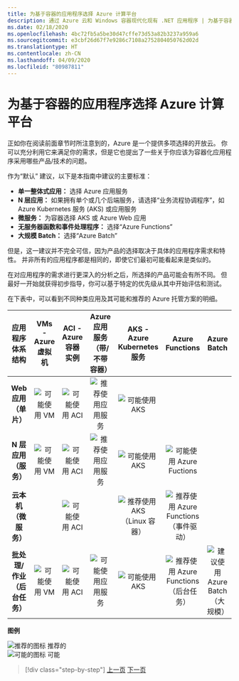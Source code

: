 ```yaml
---
title: 为基于容器的应用程序选择 Azure 计算平台
description: 通过 Azure 云和 Windows 容器现代化现有 .NET 应用程序 | 为基于容器的应用程序选择 Azure 计算平台
ms.date: 02/18/2020
ms.openlocfilehash: 4bc72fb5a5be30d47cffe73d53a82b3237a959a6
ms.sourcegitcommit: e3cbf26d67f7e9286c7108a2752804050762d02d
ms.translationtype: HT
ms.contentlocale: zh-CN
ms.lasthandoff: 04/09/2020
ms.locfileid: "80987811"
---
```

# <a name="choosing-azure-compute-platforms-for-container-based-applications"></a>为基于容器的应用程序选择 Azure 计算平台

正如你在阅读前面章节时所注意到的，Azure 是一个提供多项选择的开放云。 你可以充分利用它来满足你的需求，但是它也提出了一些关于你应该为容器化应用程序采用哪些产品/技术的问题。

作为“默认”  建议，以下是本指南中建议的主要标准：

- **单一整体式应用：** 选择 Azure 应用服务
- **N 层应用：** 如果拥有单个或几个后端服务，请选择“业务流程协调程序”，如 Azure Kubernetes 服务 (AKS) 或应用服务
- **微服务：** 为容器选择 AKS 或 Azure Web 应用
- **无服务器函数和事件处理程序：** 选择“Azure Functions”
- **大规模 Batch：** 选择“Azure Batch”

但是，这一建议并不完全可信，因为产品的选择取决于具体的应用程序需求和特性。 并非所有的应用程序都是相同的，即使它们最初可能看起来是类似的。

在对应用程序的需求进行更深入的分析之后，所选择的产品可能会有所不同。 但最好一开始就获得初步指导，你可以基于特定的优先级从其中开始评估和测试。

在下表中，可以看到不同种类应用及其可能和推荐的 Azure 托管方案的明细。

| 应用程序体系结构 | VMs - Azure 虚拟机 | ACI - Azure 容器实例 | Azure 应用服务（带/不带容器） | AKS - Azure Kubernetes 服务 | Azure Functions | Azure Batch |
|:------------------------:|:--:|:--:|:--:|:--:|:--:|:--:|
| **Web 应用（单片）**         | ![可能使用 VM](media/choosing-azure-compute-options-for-container-based-applications/possible.png) | ![可能使用 ACI](media/choosing-azure-compute-options-for-container-based-applications/possible.png) | ![推荐使用应用服务](media/choosing-azure-compute-options-for-container-based-applications/recommended.png) | ![可能使用 AKS](media/choosing-azure-compute-options-for-container-based-applications/possible.png) | | |
| **N 层应用（服务）**        | ![可能使用 VM](media/choosing-azure-compute-options-for-container-based-applications/possible.png) | ![可能使用 ACI](media/choosing-azure-compute-options-for-container-based-applications/possible.png) | ![推荐使用应用服务](media/choosing-azure-compute-options-for-container-based-applications/recommended.png) | ![可能使用 AKS](media/choosing-azure-compute-options-for-container-based-applications/possible.png) | ![可能使用 Azure Fuctions](media/choosing-azure-compute-options-for-container-based-applications/possible.png) | |
| **云本机（微服务）**  | | ![可能使用 ACI](media/choosing-azure-compute-options-for-container-based-applications/possible.png) | | ![推荐使用 AKS](media/choosing-azure-compute-options-for-container-based-applications/recommended.png) <br/> （Linux&nbsp;容器）| ![推荐使用 Azure Functions](media/choosing-azure-compute-options-for-container-based-applications/recommended.png) <br/> （事件驱动） | |
| **批处理/作业（后台任务）** | ![可能使用 VM](media/choosing-azure-compute-options-for-container-based-applications/possible.png) | ![可能使用 ACI](media/choosing-azure-compute-options-for-container-based-applications/possible.png) | ![可能使用应用服务](media/choosing-azure-compute-options-for-container-based-applications/possible.png) | ![可能使用 AKS](media/choosing-azure-compute-options-for-container-based-applications/possible.png) | ![推荐使用 Azure Functions](media/choosing-azure-compute-options-for-container-based-applications/recommended.png) <br/> （后台任务） | ![建议使用 Azure Batch](media/choosing-azure-compute-options-for-container-based-applications/recommended.png) <br/> （大规模） |

**图例**

![推荐的图标](media/choosing-azure-compute-options-for-container-based-applications/recommended.png) 推荐的 \
![可能的图标](media/choosing-azure-compute-options-for-container-based-applications/possible.png) 可能

> [!div class="step-by-step"]
> [上一页](when-to-deploy-windows-containers-to-azure-container-service-kubernetes.md)
> [下一页](build-resilient-services-ready-for-the-cloud-embrace-transient-failures-in-the-cloud.md)
